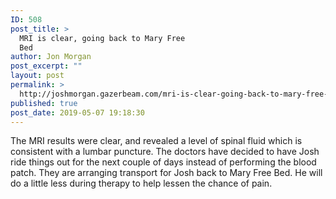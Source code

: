 ```yaml
---
ID: 508
post_title: >
  MRI is clear, going back to Mary Free
  Bed
author: Jon Morgan
post_excerpt: ""
layout: post
permalink: >
  http://joshmorgan.gazerbeam.com/mri-is-clear-going-back-to-mary-free-bed
published: true
post_date: 2019-05-07 19:18:30
---
```

<!-- wp:tadv/classic-paragraph -->
<p>The MRI results were clear, and revealed a level of spinal fluid which is consistent with a lumbar puncture. The doctors have decided to have Josh ride things out for the next couple of days instead of performing the blood patch. They are arranging transport for Josh back to Mary Free Bed. He will do a little less during therapy to help lessen the chance of pain.</p>
<!-- /wp:tadv/classic-paragraph -->